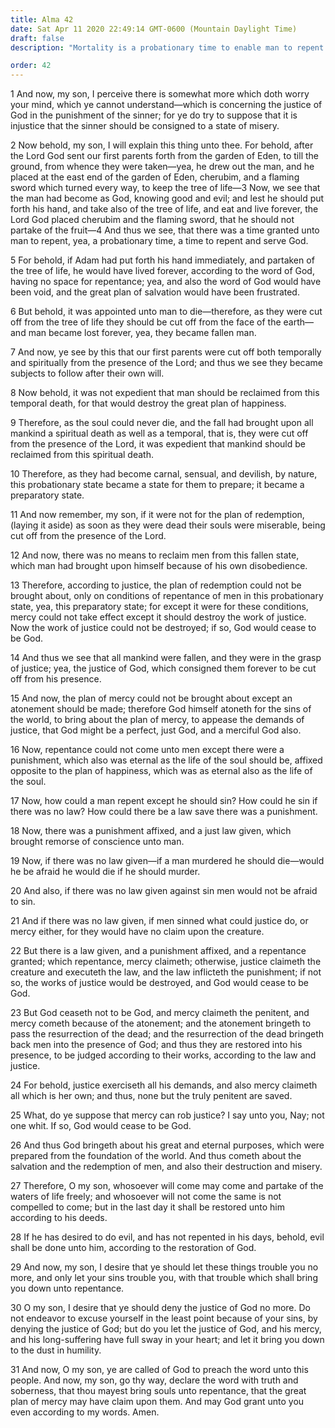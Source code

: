```yaml
---
title: Alma 42
date: Sat Apr 11 2020 22:49:14 GMT-0600 (Mountain Daylight Time)
draft: false
description: "Mortality is a probationary time to enable man to repent and serve God—The Fall brought temporal and spiritual death upon all mankind—Redemption comes through repentance—God Himself atones for the sins of the world—Mercy is for those who repent—All others are subject to God’s justice—Mercy comes because of the Atonement—Only the truly penitent are saved. About 74 B.C."

order: 42
---
```

    
1 And now, my son, I perceive there is somewhat more which doth worry your mind, which ye cannot understand—which is concerning the justice of God in the punishment of the sinner; for ye do try to suppose that it is injustice that the sinner should be consigned to a state of misery.

2 Now behold, my son, I will explain this thing unto thee. For behold, after the Lord God sent our first parents forth from the garden of Eden, to till the ground, from whence they were taken—yea, he drew out the man, and he placed at the east end of the garden of Eden, cherubim, and a flaming sword which turned every way, to keep the tree of life—3 Now, we see that the man had become as God, knowing good and evil; and lest he should put forth his hand, and take also of the tree of life, and eat and live forever, the Lord God placed cherubim and the flaming sword, that he should not partake of the fruit—4 And thus we see, that there was a time granted unto man to repent, yea, a probationary time, a time to repent and serve God.

5 For behold, if Adam had put forth his hand immediately, and partaken of the tree of life, he would have lived forever, according to the word of God, having no space for repentance; yea, and also the word of God would have been void, and the great plan of salvation would have been frustrated.

6 But behold, it was appointed unto man to die—therefore, as they were cut off from the tree of life they should be cut off from the face of the earth—and man became lost forever, yea, they became fallen man.

7 And now, ye see by this that our first parents were cut off both temporally and spiritually from the presence of the Lord; and thus we see they became subjects to follow after their own will.

8 Now behold, it was not expedient that man should be reclaimed from this temporal death, for that would destroy the great plan of happiness.

9 Therefore, as the soul could never die, and the fall had brought upon all mankind a spiritual death as well as a temporal, that is, they were cut off from the presence of the Lord, it was expedient that mankind should be reclaimed from this spiritual death.

10 Therefore, as they had become carnal, sensual, and devilish, by nature, this probationary state became a state for them to prepare; it became a preparatory state.

11 And now remember, my son, if it were not for the plan of redemption, (laying it aside) as soon as they were dead their souls were miserable, being cut off from the presence of the Lord.

12 And now, there was no means to reclaim men from this fallen state, which man had brought upon himself because of his own disobedience.

13 Therefore, according to justice, the plan of redemption could not be brought about, only on conditions of repentance of men in this probationary state, yea, this preparatory state; for except it were for these conditions, mercy could not take effect except it should destroy the work of justice. Now the work of justice could not be destroyed; if so, God would cease to be God.

14 And thus we see that all mankind were fallen, and they were in the grasp of justice; yea, the justice of God, which consigned them forever to be cut off from his presence.

15 And now, the plan of mercy could not be brought about except an atonement should be made; therefore God himself atoneth for the sins of the world, to bring about the plan of mercy, to appease the demands of justice, that God might be a perfect, just God, and a merciful God also.

16 Now, repentance could not come unto men except there were a punishment, which also was eternal as the life of the soul should be, affixed opposite to the plan of happiness, which was as eternal also as the life of the soul.

17 Now, how could a man repent except he should sin? How could he sin if there was no law? How could there be a law save there was a punishment.

18 Now, there was a punishment affixed, and a just law given, which brought remorse of conscience unto man.

19 Now, if there was no law given—if a man murdered he should die—would he be afraid he would die if he should murder.

20 And also, if there was no law given against sin men would not be afraid to sin.

21 And if there was no law given, if men sinned what could justice do, or mercy either, for they would have no claim upon the creature.

22 But there is a law given, and a punishment affixed, and a repentance granted; which repentance, mercy claimeth; otherwise, justice claimeth the creature and executeth the law, and the law inflicteth the punishment; if not so, the works of justice would be destroyed, and God would cease to be God.

23 But God ceaseth not to be God, and mercy claimeth the penitent, and mercy cometh because of the atonement; and the atonement bringeth to pass the resurrection of the dead; and the resurrection of the dead bringeth back men into the presence of God; and thus they are restored into his presence, to be judged according to their works, according to the law and justice.

24 For behold, justice exerciseth all his demands, and also mercy claimeth all which is her own; and thus, none but the truly penitent are saved.

25 What, do ye suppose that mercy can rob justice? I say unto you, Nay; not one whit. If so, God would cease to be God.

26 And thus God bringeth about his great and eternal purposes, which were prepared from the foundation of the world. And thus cometh about the salvation and the redemption of men, and also their destruction and misery.

27 Therefore, O my son, whosoever will come may come and partake of the waters of life freely; and whosoever will not come the same is not compelled to come; but in the last day it shall be restored unto him according to his deeds.

28 If he has desired to do evil, and has not repented in his days, behold, evil shall be done unto him, according to the restoration of God.

29 And now, my son, I desire that ye should let these things trouble you no more, and only let your sins trouble you, with that trouble which shall bring you down unto repentance.

30 O my son, I desire that ye should deny the justice of God no more. Do not endeavor to excuse yourself in the least point because of your sins, by denying the justice of God; but do you let the justice of God, and his mercy, and his long-suffering have full sway in your heart; and let it bring you down to the dust in humility.

31 And now, O my son, ye are called of God to preach the word unto this people. And now, my son, go thy way, declare the word with truth and soberness, that thou mayest bring souls unto repentance, that the great plan of mercy may have claim upon them. And may God grant unto you even according to my words. Amen.

